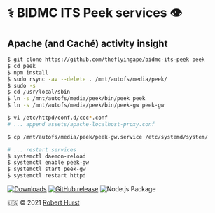 # ⚕️ BIDMC ITS Peek services 👁️

## Apache (and Caché) activity insight

```bash
$ git clone https://github.com/theflyingape/bidmc-its-peek peek
$ cd peek
$ npm install
$ sudo rsync -av --delete . /mnt/autofs/media/peek/
$ sudo -s
$ cd /usr/local/sbin
$ ln -s /mnt/autofs/media/peek/bin/peek peek
$ ln -s /mnt/autofs/media/peek/bin/peek-gw peek-gw

$ vi /etc/httpd/conf.d/ccc*.conf
# ... append assets/apache-localhost-proxy.conf

$ cp /mnt/autofs/media/peek/peek-gw.service /etc/systemd/system/

# ... restart services
$ systemctl daemon-reload
$ systemctl enable peek-gw
$ systemctl start peek-gw
$ systemctl restart httpd
```

[![Downloads](https://img.shields.io/npm/dy/bidmc-its-peek.svg)](https://www.npmjs.com/package/bidmc-its-peek)
[![GitHub release](https://img.shields.io/github/release/theflyingape/bidmc-its-peek.svg)](https://github.com/theflyingape/bidmc-its-peek/releases) ![Node.js Package](https://github.com/theflyingape/bidmc-its-peek/workflows/Node.js%20Package/badge.svg)

:us: :copyright: 2021 [Robert Hurst](https://www.linkedin.com/in/roberthurstrius/)
